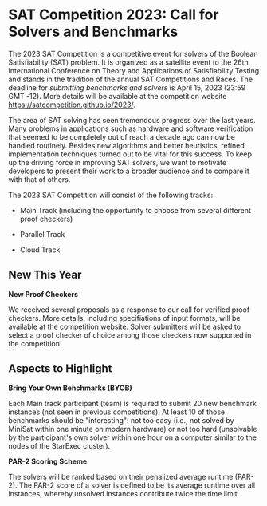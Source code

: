 # SAT Competition 2023: Call for Solvers and Benchmarks

The 2023 SAT Competition is a competitive event for solvers of the Boolean Satisfiability (SAT) problem. It is organized as a satellite event to the 26th International Conference on Theory and Applications of Satisfiability Testing and stands in the tradition of the annual SAT Competitions and Races. The deadline for *submitting benchmarks and solvers* is April 15, 2023 (23:59 GMT -12). More details will be available at the competition website https://satcompetition.github.io/2023/.

The area of SAT solving has seen tremendous progress over the last years. Many problems in applications such as hardware and software verification that seemed to be completely out of reach a decade ago can now be handled routinely. Besides new algorithms and better heuristics, refined implementation techniques turned out to be vital for this success.
To keep up the driving force in improving SAT solvers, we want to motivate developers to present their work to a broader audience and to compare it with that of others.

The 2023 SAT Competition will consist of the following tracks:

* Main Track (including the opportunity to choose from several different proof checkers)

* Parallel Track

* Cloud Track


## New This Year

**New Proof Checkers**

We received several proposals as a response to our call for verified proof checkers.
More details, including specifiations of input formats, will be available at the competition website.
Solver submitters will be asked to select a proof checker of choice among those checkers now supported in the competition.


## Aspects to Highlight

**Bring Your Own Benchmarks (BYOB)**

Each Main track participant (team) is required to submit 20 new benchmark instances (not seen in previous competitions). At least 10 of those benchmarks should be "interesting": not too easy (i.e., not solved by MiniSat within one minute on modern hardware) or not too hard (unsolvable by the participant's own solver within one hour on a computer similar to the nodes of the StarExec cluster).

**PAR-2 Scoring Scheme**

The solvers will be ranked based on their penalized average runtime (PAR-2). The PAR-2 score of a solver is defined to be its average runtime over all instances, whereby unsolved instances contribute twice the time limit.

